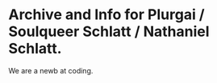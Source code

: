 <h1>Archive and Info for Plurgai / Soulqueer Schlatt / Nathaniel Schlatt.</h1>
We are a newb at coding.

